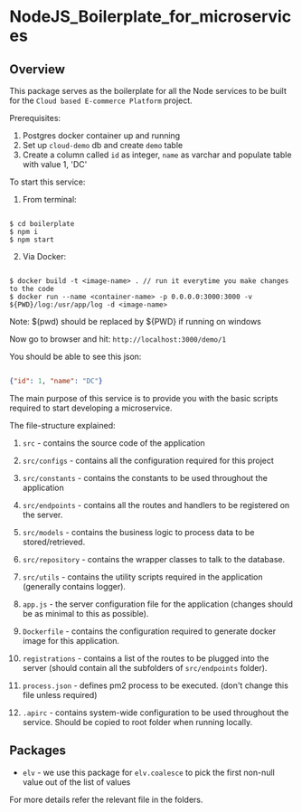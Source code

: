 NodeJS_Boilerplate_for_microservices
====================================

## Overview

This package serves as the boilerplate for all the Node services to be built for the `Cloud based E-commerce Platform` project.

Prerequisites:

1. Postgres docker container up and running
2. Set up `cloud-demo` db and create `demo` table
3. Create a column called `id` as integer, `name` as varchar and populate table with value 1, 'DC'

To start this service:

1. From terminal:

```code

$ cd boilerplate
$ npm i
$ npm start
```

2. Via Docker:

```code

$ docker build -t <image-name> . // run it everytime you make changes to the code
$ docker run --name <container-name> -p 0.0.0.0:3000:3000 -v ${PWD}/log:/usr/app/log -d <image-name>
```
Note: $(pwd) should be replaced by ${PWD} if running on windows


Now go to browser and hit: `http://localhost:3000/demo/1`

You should be able to see this json:

```json

{"id": 1, "name": "DC"}
```

The main purpose of this service is to provide you with the basic scripts required to start developing a microservice.

The file-structure explained:

1. `src` - contains the source code of the application

2. `src/configs` - contains all the configuration required for this project

3. `src/constants` - contains the constants to be used throughout the application

4. `src/endpoints` - contains all the routes and handlers to be registered on the server.

5. `src/models` - contains the business logic to process data to be stored/retrieved.

6. `src/repository` - contains the wrapper classes to talk to the database.

7. `src/utils` - contains the utility scripts required in the application (generally contains logger).

8. `app.js` -  the server configuration file for the application (changes should be as minimal to this as possible).

9. `Dockerfile` - contains the configuration required to generate docker image for this application.

10. `registrations` - contains a list of the routes to be plugged into the server (should contain all the subfolders of `src/endpoints` folder).

11. `process.json` - defines pm2 process to be executed. (don't change this file unless required)

12. `.apirc` - contains system-wide configuration to be used throughout the service. Should be copied to root folder when running locally.

## Packages

* `elv` - we use this package for `elv.coalesce` to pick the first non-null value out of the list of values

For more details refer the relevant file in the folders.
